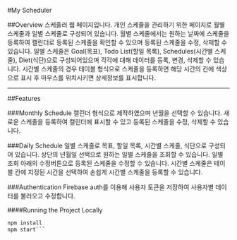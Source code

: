 #My Scheduler

##Overview
스케줄러 웹 페이지입니다. 개인 스케줄을 관리하기 위한 페이지로 월별 스케줄과 일별 스케줄로 구성되어 있습니다. 월별 스케줄에서는 원하는 날짜에 스케줄을 등록하여 캘린더로 등록된 스케줄을 확인할 수 있으며 등록된 스케줄을 수정, 삭제할 수 있습니다. 일별 스케줄은 Goal(목표), Todo List(할일 목록), Schedules(시간별 스케줄), Diet(식단)으로 구성되어있으며 각각에 대해 데이터를 등록, 변경, 삭제할 수 있습니다. 시간별 스케줄의 경우 테이블 형식으로 스케줄을 등록하면 해당 시간의 칸에 색상으로 표시 후 마우스를 위치시키면 상세정보를 표시합니다.

-----

##Features

###Monthly Schedule
캘린더 형식으로 제작하였으며 년월을 선택할 수 있습니다. 새로운 스케줄을 등록하여 캘린더에 표시할 수 있고 등록된 스케줄을 수정, 삭제할 수 있습니다.

###Daily Schedule
일별 스케줄로 목표, 할일 목록, 시간별 스케줄, 식단으로 구성되어 있습니다. 상단의 년월일 선택으로 원하는 일별 스케줄을 조회할 수 있습니다.
일별 조회 아래의 수정버튼으로 등록된 스케줄을 수정할 수 있습니다.
시간별 스케줄은 테이블 칸에 지정된 시간을 선택하여 손쉽게 시간별 스케줄을 등록할 수 있습니다.

###Authentication
Firebase auth를 이용해 사용자 토큰을 저장하여 사용자별 데이터를 불러오고 수정합니다.

####Running the Project Locally
```bash
npm install
npm start```
